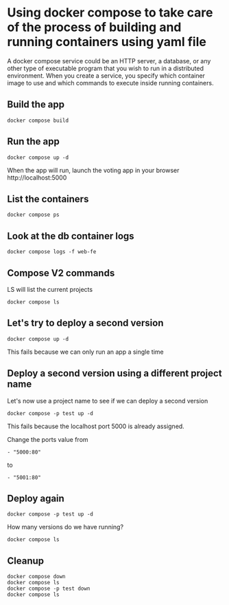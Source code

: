 # Using docker compose to take care of the process of building and running containers using yaml file

A docker compose service could be an HTTP server, a database, or any other type of executable program that you wish to run in a distributed environment. When you create a service, you specify which container image to use and which commands to execute inside running containers.

## Build the app

    docker compose build

## Run the app

    docker compose up -d

When the app will run, launch the voting app in your browser http://localhost:5000


## List the containers

    docker compose ps

## Look at the db container logs

    docker compose logs -f web-fe


## Compose V2 commands

LS will list the current projects

    docker compose ls

## Let's try to deploy a second version

    docker compose up -d

This fails because we can only run an app a single time

## Deploy a second version using a different project name

Let's now use a project name to see if we can deploy a second version

    docker compose -p test up -d

This fails because the localhost port 5000 is already assigned.

Change the ports value from

    - "5000:80"

to

    - "5001:80"

## Deploy again

    docker compose -p test up -d

How many versions do we have running?

    docker compose ls

## Cleanup

    docker compose down
    docker compose ls
    docker compose -p test down
    docker compose ls
